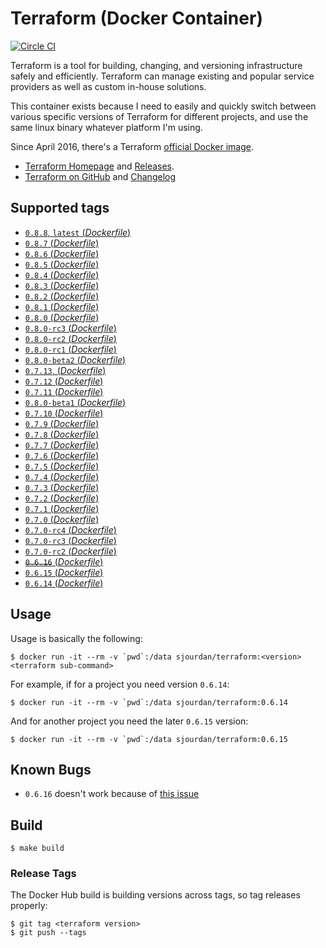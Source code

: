 # Terraform (Docker Container)

[![Circle CI](https://circleci.com/gh/sjourdan/terraform-docker.svg?style=shield)](https://circleci.com/gh/sjourdan/terraform-docker)

Terraform is a tool for building, changing, and versioning infrastructure safely and efficiently. Terraform can manage existing and popular service providers as well as custom in-house solutions.

This container exists because I need to easily and quickly switch between various specific versions of Terraform for different projects, and use the same linux binary whatever platform I'm using.

Since April 2016, there's a Terraform [official Docker image](https://hub.docker.com/r/hashicorp/terraform/).

- [Terraform Homepage](https://www.terraform.io/) and [Releases](https://releases.hashicorp.com/terraform/).
- [Terraform on GitHub](https://github.com/hashicorp/terraform) and [Changelog](https://github.com/hashicorp/terraform/blob/master/CHANGELOG.md)

## Supported tags

-	[`0.8.8`, `latest` (*Dockerfile*)](https://github.com/sjourdan/terraform-docker/blob/0.8.8/Dockerfile)
-	[`0.8.7` (*Dockerfile*)](https://github.com/sjourdan/terraform-docker/blob/0.8.7/Dockerfile)
-	[`0.8.6` (*Dockerfile*)](https://github.com/sjourdan/terraform-docker/blob/0.8.6/Dockerfile)
-	[`0.8.5` (*Dockerfile*)](https://github.com/sjourdan/terraform-docker/blob/0.8.5/Dockerfile)
-	[`0.8.4` (*Dockerfile*)](https://github.com/sjourdan/terraform-docker/blob/0.8.4/Dockerfile)
-	[`0.8.3` (*Dockerfile*)](https://github.com/sjourdan/terraform-docker/blob/0.8.3/Dockerfile)
-	[`0.8.2` (*Dockerfile*)](https://github.com/sjourdan/terraform-docker/blob/0.8.2/Dockerfile)
-	[`0.8.1` (*Dockerfile*)](https://github.com/sjourdan/terraform-docker/blob/0.8.1/Dockerfile)
-	[`0.8.0` (*Dockerfile*)](https://github.com/sjourdan/terraform-docker/blob/0.8.0/Dockerfile)
-	[`0.8.0-rc3` (*Dockerfile*)](https://github.com/sjourdan/terraform-docker/blob/0.8.0-rc3/Dockerfile)
-	[`0.8.0-rc2` (*Dockerfile*)](https://github.com/sjourdan/terraform-docker/blob/0.8.0-rc2/Dockerfile)
-	[`0.8.0-rc1` (*Dockerfile*)](https://github.com/sjourdan/terraform-docker/blob/0.8.0-rc1/Dockerfile)
-	[`0.8.0-beta2` (*Dockerfile*)](https://github.com/sjourdan/terraform-docker/blob/0.8.0-beta2/Dockerfile)
-	[`0.7.13`, (*Dockerfile*)](https://github.com/sjourdan/terraform-docker/blob/0.7.13/Dockerfile)
-	[`0.7.12` (*Dockerfile*)](https://github.com/sjourdan/terraform-docker/blob/0.7.12/Dockerfile)
-	[`0.7.11` (*Dockerfile*)](https://github.com/sjourdan/terraform-docker/blob/0.7.11/Dockerfile)
-	[`0.8.0-beta1` (*Dockerfile*)](https://github.com/sjourdan/terraform-docker/blob/0.8.0-beta1/Dockerfile)
-	[`0.7.10` (*Dockerfile*)](https://github.com/sjourdan/terraform-docker/blob/0.7.10/Dockerfile)
-	[`0.7.9` (*Dockerfile*)](https://github.com/sjourdan/terraform-docker/blob/0.7.9/Dockerfile)
-	[`0.7.8` (*Dockerfile*)](https://github.com/sjourdan/terraform-docker/blob/0.7.8/Dockerfile)
-	[`0.7.7` (*Dockerfile*)](https://github.com/sjourdan/terraform-docker/blob/0.7.7/Dockerfile)
-	[`0.7.6` (*Dockerfile*)](https://github.com/sjourdan/terraform-docker/blob/0.7.6/Dockerfile)
-	[`0.7.5` (*Dockerfile*)](https://github.com/sjourdan/terraform-docker/blob/0.7.5/Dockerfile)
-	[`0.7.4` (*Dockerfile*)](https://github.com/sjourdan/terraform-docker/blob/0.7.4/Dockerfile)
-	[`0.7.3` (*Dockerfile*)](https://github.com/sjourdan/terraform-docker/blob/0.7.3/Dockerfile)
-	[`0.7.2` (*Dockerfile*)](https://github.com/sjourdan/terraform-docker/blob/0.7.2/Dockerfile)
-	[`0.7.1` (*Dockerfile*)](https://github.com/sjourdan/terraform-docker/blob/0.7.1/Dockerfile)
-	[`0.7.0` (*Dockerfile*)](https://github.com/sjourdan/terraform-docker/blob/0.7.0/Dockerfile)
-	[`0.7.0-rc4` (*Dockerfile*)](https://github.com/sjourdan/terraform-docker/blob/0.7.0-rc4/Dockerfile)
-	[`0.7.0-rc3` (*Dockerfile*)](https://github.com/sjourdan/terraform-docker/blob/0.7.0-rc3/Dockerfile)
-	[`0.7.0-rc2` (*Dockerfile*)](https://github.com/sjourdan/terraform-docker/blob/0.7.0-rc2/Dockerfile)
-	[~~`0.6.16`~~ (*Dockerfile*)](https://github.com/sjourdan/terraform-docker/blob/0.6.16/Dockerfile)
-	[`0.6.15` (*Dockerfile*)](https://github.com/sjourdan/terraform-docker/blob/0.6.15/Dockerfile)
-	[`0.6.14` (*Dockerfile*)](https://github.com/sjourdan/terraform-docker/blob/0.6.14/Dockerfile)

## Usage

Usage is basically the following:

```
$ docker run -it --rm -v `pwd`:/data sjourdan/terraform:<version> <terraform sub-command>
```

For example, if for a project you need version `0.6.14`:

```
$ docker run -it --rm -v `pwd`:/data sjourdan/terraform:0.6.14
```

And for another project you need the later `0.6.15` version:

```
$ docker run -it --rm -v `pwd`:/data sjourdan/terraform:0.6.15
```

## Known Bugs

- `0.6.16` doesn't work because of [this issue](https://github.com/hashicorp/terraform/issues/6714)

## Build

```
$ make build
```

### Release Tags

The Docker Hub build is building versions across tags, so tag releases properly:

```
$ git tag <terraform version>
$ git push --tags
```
